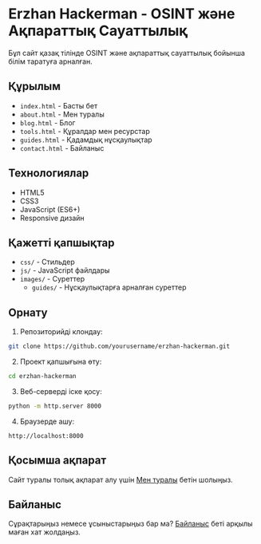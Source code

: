 # Erzhan Hackerman - OSINT және Ақпараттық Сауаттылық

Бұл сайт қазақ тілінде OSINT және ақпараттық сауаттылық бойынша білім таратуға арналған.

## Құрылым

- `index.html` - Басты бет
- `about.html` - Мен туралы
- `blog.html` - Блог
- `tools.html` - Құралдар мен ресурстар
- `guides.html` - Қадамдық нұсқаулықтар
- `contact.html` - Байланыс

## Технологиялар

- HTML5
- CSS3
- JavaScript (ES6+)
- Responsive дизайн

## Қажетті қапшықтар

- `css/` - Стильдер
- `js/` - JavaScript файлдары
- `images/` - Суреттер
  - `guides/` - Нұсқаулықтарға арналған суреттер

## Орнату

1. Репозиторийді клондау:
```bash
git clone https://github.com/yourusername/erzhan-hackerman.git
```

2. Проект қапшығына өту:
```bash
cd erzhan-hackerman
```

3. Веб-серверді іске қосу:
```bash
python -m http.server 8000
```

4. Браузерде ашу:
```
http://localhost:8000
```

## Қосымша ақпарат

Сайт туралы толық ақпарат алу үшін [Мен туралы](about.html) бетін шолыңыз.

## Байланыс

Сұрақтарыңыз немесе ұсыныстарыңыз бар ма? [Байланыс](contact.html) беті арқылы маған хат жолдаңыз. 